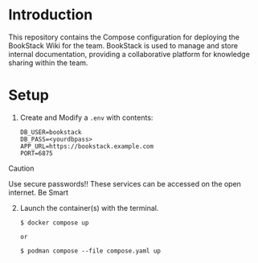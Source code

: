 # Introduction
This repository contains the Compose configuration for deploying the BookStack Wiki for the team. BookStack is used to manage and store internal documentation, providing a collaborative platform for knowledge sharing within the team.

# Setup

1.  Create and Modify a `.env` with contents:

    ``` 
    DB_USER=bookstack
    DB_PASS=<yourdbpass>
    APP_URL=https://bookstack.example.com
    PORT=6875
    ```

> [!CAUTION]
> Use secure passwords!! These services can be accessed on the open internet. Be Smart

2. Launch the container(s) with the terminal.

    ```
    $ docker compose up

    or

    $ podman compose --file compose.yaml up 
    ```